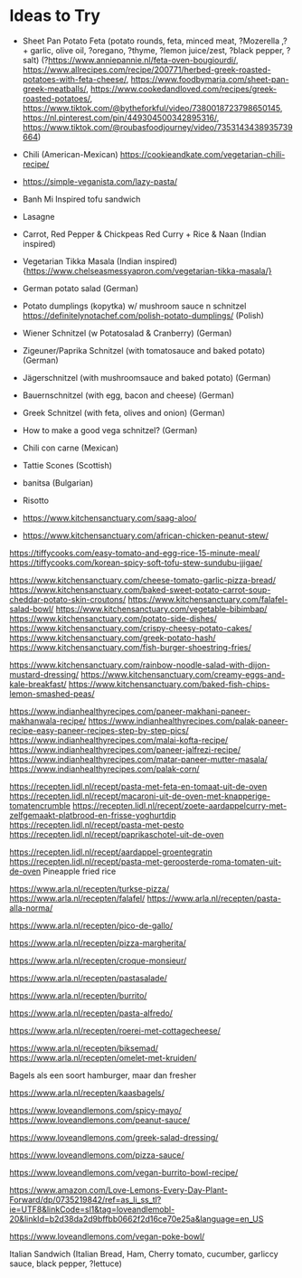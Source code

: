 # Ideas to Try

- Sheet Pan Potato Feta (potato rounds, feta, minced meat, ?Mozerella ,? + garlic, olive oil, ?oregano, ?thyme, ?lemon juice/zest, ?black pepper, ?salt) (?https://www.anniepannie.nl/feta-oven-bougiourdi/, https://www.allrecipes.com/recipe/200771/herbed-greek-roasted-potatoes-with-feta-cheese/, https://www.foodbymaria.com/sheet-pan-greek-meatballs/, https://www.cookedandloved.com/recipes/greek-roasted-potatoes/, https://www.tiktok.com/@bytheforkful/video/7380018723798650145, https://nl.pinterest.com/pin/449304500342895316/, https://www.tiktok.com/@roubasfoodjourney/video/7353143438935739664)

- Chili (American-Mexican)
https://cookieandkate.com/vegetarian-chili-recipe/

- https://simple-veganista.com/lazy-pasta/

- Banh Mi Inspired tofu sandwich

- Lasagne
- Carrot, Red Pepper & Chickpeas Red Curry + Rice & Naan (Indian inspired)
- Vegetarian Tikka Masala (Indian inspired)
{https://www.chelseasmessyapron.com/vegetarian-tikka-masala/}
- German potato salad (German)
- Potato dumplings (kopytka) w/ mushroom sauce n schnitzel 
https://definitelynotachef.com/polish-potato-dumplings/ (Polish)
- Wiener Schnitzel (w Potatosalad & Cranberry) (German)
- Zigeuner/Paprika Schnitzel (with tomatosauce and baked potato) (German)
- Jägerschnitzel (with mushroomsauce and baked potato) (German)
- Bauernschnitzel (with egg, bacon and cheese) (German)
- Greek Schnitzel (with feta, olives and onion) (German)
- How to make a good vega schnitzel? (German)
- Chili con carne (Mexican)
- Tattie Scones (Scottish)
- banitsa (Bulgarian)
- Risotto
- https://www.kitchensanctuary.com/saag-aloo/
- https://www.kitchensanctuary.com/african-chicken-peanut-stew/

https://tiffycooks.com/easy-tomato-and-egg-rice-15-minute-meal/
https://tiffycooks.com/korean-spicy-soft-tofu-stew-sundubu-jjigae/

https://www.kitchensanctuary.com/cheese-tomato-garlic-pizza-bread/
https://www.kitchensanctuary.com/baked-sweet-potato-carrot-soup-cheddar-potato-skin-croutons/
https://www.kitchensanctuary.com/falafel-salad-bowl/
https://www.kitchensanctuary.com/vegetable-bibimbap/
https://www.kitchensanctuary.com/potato-side-dishes/
https://www.kitchensanctuary.com/crispy-cheesy-potato-cakes/
https://www.kitchensanctuary.com/greek-potato-hash/
https://www.kitchensanctuary.com/fish-burger-shoestring-fries/

https://www.kitchensanctuary.com/rainbow-noodle-salad-with-dijon-mustard-dressing/
https://www.kitchensanctuary.com/creamy-eggs-and-kale-breakfast/
https://www.kitchensanctuary.com/baked-fish-chips-lemon-smashed-peas/

https://www.indianhealthyrecipes.com/paneer-makhani-paneer-makhanwala-recipe/
https://www.indianhealthyrecipes.com/palak-paneer-recipe-easy-paneer-recipes-step-by-step-pics/
https://www.indianhealthyrecipes.com/malai-kofta-recipe/
https://www.indianhealthyrecipes.com/paneer-jalfrezi-recipe/
https://www.indianhealthyrecipes.com/matar-paneer-mutter-masala/
https://www.indianhealthyrecipes.com/palak-corn/

https://recepten.lidl.nl/recept/pasta-met-feta-en-tomaat-uit-de-oven
https://recepten.lidl.nl/recept/macaroni-uit-de-oven-met-knapperige-tomatencrumble
https://recepten.lidl.nl/recept/zoete-aardappelcurry-met-zelfgemaakt-platbrood-en-frisse-yoghurtdip
https://recepten.lidl.nl/recept/pasta-met-pesto
https://recepten.lidl.nl/recept/paprikaschotel-uit-de-oven

https://recepten.lidl.nl/recept/aardappel-groentegratin
https://recepten.lidl.nl/recept/pasta-met-geroosterde-roma-tomaten-uit-de-oven
Pineapple fried rice 

https://www.arla.nl/recepten/turkse-pizza/
https://www.arla.nl/recepten/falafel/
https://www.arla.nl/recepten/pasta-alla-norma/

https://www.arla.nl/recepten/pico-de-gallo/

https://www.arla.nl/recepten/pizza-margherita/

https://www.arla.nl/recepten/croque-monsieur/

https://www.arla.nl/recepten/pastasalade/

https://www.arla.nl/recepten/burrito/

https://www.arla.nl/recepten/pasta-alfredo/

https://www.arla.nl/recepten/roerei-met-cottagecheese/

https://www.arla.nl/recepten/biksemad/
https://www.arla.nl/recepten/omelet-met-kruiden/

Bagels als een soort hamburger, maar dan fresher

https://www.arla.nl/recepten/kaasbagels/

https://www.loveandlemons.com/spicy-mayo/
https://www.loveandlemons.com/peanut-sauce/

https://www.loveandlemons.com/greek-salad-dressing/

https://www.loveandlemons.com/pizza-sauce/

https://www.loveandlemons.com/vegan-burrito-bowl-recipe/

https://www.amazon.com/Love-Lemons-Every-Day-Plant-Forward/dp/0735219842/ref=as_li_ss_tl?ie=UTF8&linkCode=sl1&tag=loveandlemobl-20&linkId=b2d38da2d9bffbb0662f2d16ce70e25a&language=en_US   

https://www.loveandlemons.com/vegan-poke-bowl/


Italian Sandwich (Italian Bread, Ham, Cherry tomato, cucumber, garliccy sauce, black pepper, ?lettuce)